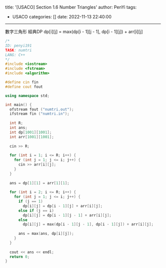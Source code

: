 title: '[USACO] Section 1.6 Number Triangles'
author: PenYi
tags:
  - USACO
categories: []
date: 2022-11-13 22:40:00
---

數字三角形
經典DP
dp\[i]\[j] = max(dp\[i - 1]\[j - 1], dp\[i - 1]\[j]) + arr\[i]\[j]

```c++
/*
ID: penyi191
TASK: numtri
LANG: C++
*/
#include <iostream>
#include <fstream>
#include <algorithm>

#define cin fin
#define cout fout

using namespace std;

int main() {
  ofstream fout ("numtri.out");
  ifstream fin ("numtri.in");
  
  int R;
  int ans;
  int dp[1001][1001];
  int arr[1001][1001];
  
  cin >> R;
  
  for (int i = 1; i <= R; i++) {
    for (int j = 1; j <= i; j++) {
      cin >> arr[i][j];
    }
  }
  
  ans = dp[1][1] = arr[1][1];
  
  for (int i = 2; i <= R; i++) {
    for (int j = 1; j <= i; j++) {
      if (j == 1)
        dp[i][j] = dp[i - 1][j] + arr[i][j];
      else if (j == i)
        dp[i][j] = dp[i - 1][j - 1] + arr[i][j];
      else
        dp[i][j] = max(dp[i - 1][j - 1], dp[i - 1][j]) + arr[i][j];
      
      ans = max(ans, dp[i][j]);
    }
  }
  
  cout << ans << endl;
  return 0;
}


```